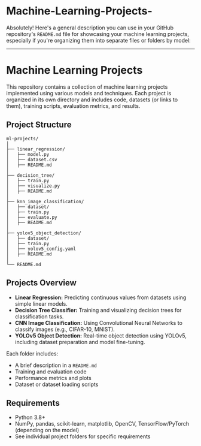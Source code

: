 # Machine-Learning-Projects-
Absolutely! Here's a general description you can use in your GitHub repository's `README.md` file for showcasing your machine learning projects, especially if you're organizing them into separate files or folders by model:

---

# Machine Learning Projects

This repository contains a collection of machine learning projects implemented using various models and techniques. Each project is organized in its own directory and includes code, datasets (or links to them), training scripts, evaluation metrics, and results.

## Project Structure

```
ml-projects/
│
├── linear_regression/
│   ├── model.py
│   ├── dataset.csv
│   ├── README.md
│
├── decision_tree/
│   ├── train.py
│   ├── visualize.py
│   ├── README.md
│
├── knn_image_classification/
│   ├── dataset/
│   ├── train.py
│   ├── evaluate.py
│   ├── README.md
│
├── yolov5_object_detection/
│   ├── dataset/
│   ├── train.py
│   ├── yolov5_config.yaml
│   ├── README.md
│
└── README.md
```

## Projects Overview

* **Linear Regression:** Predicting continuous values from datasets using simple linear models.
* **Decision Tree Classifier:** Training and visualizing decision trees for classification tasks.
* **CNN Image Classification:** Using Convolutional Neural Networks to classify images (e.g., CIFAR-10, MNIST).
* **YOLOv5 Object Detection:** Real-time object detection using YOLOv5, including dataset preparation and model fine-tuning.

Each folder includes:

*  A brief description in a `README.md`
*  Training and evaluation code
*  Performance metrics and plots
*  Dataset or dataset loading scripts

##  Requirements

* Python 3.8+
* NumPy, pandas, scikit-learn, matplotlib, OpenCV, TensorFlow/PyTorch (depending on the model)
* See individual project folders for specific requirements


